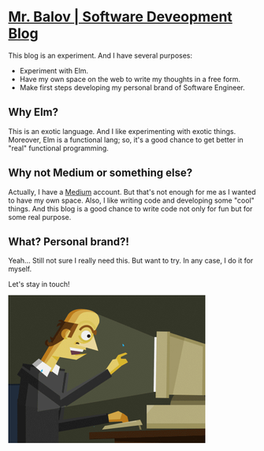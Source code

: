 # [Mr. Balov | Software Deveopment Blog](https://balovbohdan.github.io/)

This blog is an experiment. And I have several purposes:
- Experiment with Elm.
- Have my own space on the web to write my thoughts in a free form.
- Make first steps developing my personal brand of Software Engineer.

## Why Elm?

This is an exotic language. And I like experimenting with exotic things. Moreover, Elm is a functional lang; so, it's a good chance to get better in "real" functional programming.

## Why not Medium or something else?

Actually, I have a [Medium](https://medium.com/@balovbohdan) account. But that's not enough for me as I wanted to have my own space. Also, I like writing code and developing some "cool" things. And this blog is a good chance to write code not only for fun but for some real purpose.

## What? Personal brand?!

Yeah... Still not sure I really need this. But want to try. In any case, I do it for myself.

Let's stay in touch!

![Hard Coder](/src/assets/coding-1.gif)
